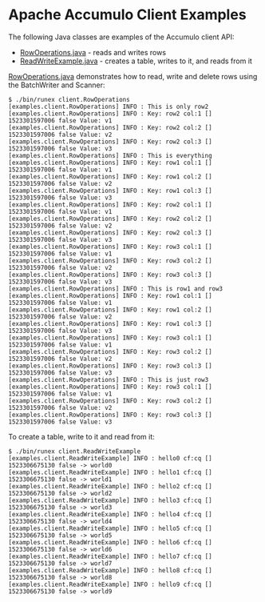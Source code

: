 <!--
Licensed to the Apache Software Foundation (ASF) under one or more
contributor license agreements.  See the NOTICE file distributed with
this work for additional information regarding copyright ownership.
The ASF licenses this file to You under the Apache License, Version 2.0
(the "License"); you may not use this file except in compliance with
the License.  You may obtain a copy of the License at

    http://www.apache.org/licenses/LICENSE-2.0

Unless required by applicable law or agreed to in writing, software
distributed under the License is distributed on an "AS IS" BASIS,
WITHOUT WARRANTIES OR CONDITIONS OF ANY KIND, either express or implied.
See the License for the specific language governing permissions and
limitations under the License.
-->
# Apache Accumulo Client Examples

The following Java classes are examples of the Accumulo client API:

 * [RowOperations.java] - reads and writes rows
 * [ReadWriteExample.java] - creates a table, writes to it, and reads from it

[RowOperations.java] demonstrates how to read, write and delete rows using the BatchWriter and Scanner:

    $ ./bin/runex client.RowOperations
    [examples.client.RowOperations] INFO : This is only row2
    [examples.client.RowOperations] INFO : Key: row2 col:1 [] 1523301597006 false Value: v1
    [examples.client.RowOperations] INFO : Key: row2 col:2 [] 1523301597006 false Value: v2
    [examples.client.RowOperations] INFO : Key: row2 col:3 [] 1523301597006 false Value: v3
    [examples.client.RowOperations] INFO : This is everything
    [examples.client.RowOperations] INFO : Key: row1 col:1 [] 1523301597006 false Value: v1
    [examples.client.RowOperations] INFO : Key: row1 col:2 [] 1523301597006 false Value: v2
    [examples.client.RowOperations] INFO : Key: row1 col:3 [] 1523301597006 false Value: v3
    [examples.client.RowOperations] INFO : Key: row2 col:1 [] 1523301597006 false Value: v1
    [examples.client.RowOperations] INFO : Key: row2 col:2 [] 1523301597006 false Value: v2
    [examples.client.RowOperations] INFO : Key: row2 col:3 [] 1523301597006 false Value: v3
    [examples.client.RowOperations] INFO : Key: row3 col:1 [] 1523301597006 false Value: v1
    [examples.client.RowOperations] INFO : Key: row3 col:2 [] 1523301597006 false Value: v2
    [examples.client.RowOperations] INFO : Key: row3 col:3 [] 1523301597006 false Value: v3
    [examples.client.RowOperations] INFO : This is row1 and row3
    [examples.client.RowOperations] INFO : Key: row1 col:1 [] 1523301597006 false Value: v1
    [examples.client.RowOperations] INFO : Key: row1 col:2 [] 1523301597006 false Value: v2
    [examples.client.RowOperations] INFO : Key: row1 col:3 [] 1523301597006 false Value: v3
    [examples.client.RowOperations] INFO : Key: row3 col:1 [] 1523301597006 false Value: v1
    [examples.client.RowOperations] INFO : Key: row3 col:2 [] 1523301597006 false Value: v2
    [examples.client.RowOperations] INFO : Key: row3 col:3 [] 1523301597006 false Value: v3
    [examples.client.RowOperations] INFO : This is just row3
    [examples.client.RowOperations] INFO : Key: row3 col:1 [] 1523301597006 false Value: v1
    [examples.client.RowOperations] INFO : Key: row3 col:2 [] 1523301597006 false Value: v2
    [examples.client.RowOperations] INFO : Key: row3 col:3 [] 1523301597006 false Value: v3

To create a table, write to it and read from it:

    $ ./bin/runex client.ReadWriteExample
    [examples.client.ReadWriteExample] INFO : hello0 cf:cq [] 1523306675130 false -> world0
    [examples.client.ReadWriteExample] INFO : hello1 cf:cq [] 1523306675130 false -> world1
    [examples.client.ReadWriteExample] INFO : hello2 cf:cq [] 1523306675130 false -> world2
    [examples.client.ReadWriteExample] INFO : hello3 cf:cq [] 1523306675130 false -> world3
    [examples.client.ReadWriteExample] INFO : hello4 cf:cq [] 1523306675130 false -> world4
    [examples.client.ReadWriteExample] INFO : hello5 cf:cq [] 1523306675130 false -> world5
    [examples.client.ReadWriteExample] INFO : hello6 cf:cq [] 1523306675130 false -> world6
    [examples.client.ReadWriteExample] INFO : hello7 cf:cq [] 1523306675130 false -> world7
    [examples.client.ReadWriteExample] INFO : hello8 cf:cq [] 1523306675130 false -> world8
    [examples.client.ReadWriteExample] INFO : hello9 cf:cq [] 1523306675130 false -> world9

[Flush.java]: ../src/main/java/org/apache/accumulo/examples/client/Flush.java
[RowOperations.java]: ../src/main/java/org/apache/accumulo/examples/client/RowOperations.java
[ReadWriteExample.java]: ../src/main/java/org/apache/accumulo/examples/client/ReadWriteExample.java
